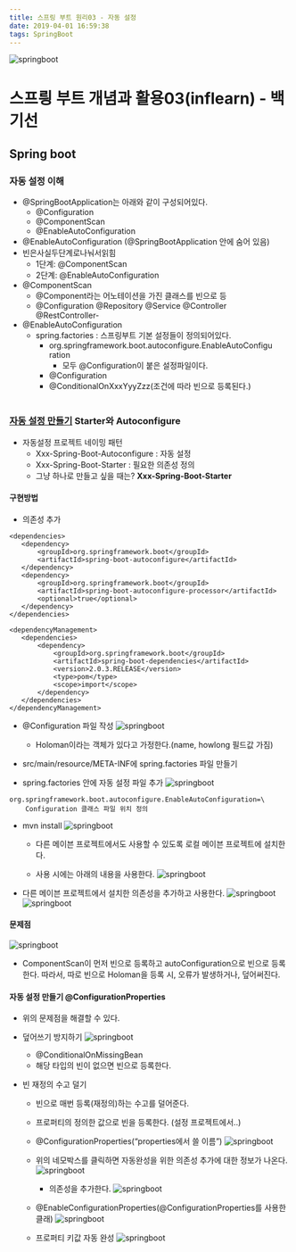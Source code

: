 ```yaml
---
title: 스프링 부트 원리03 - 자동 설정
date: 2019-04-01 16:59:38
tags: SpringBoot
---
```

![springboot](images/springboot_logo.png)
# 스프릥 부트 개념과 활용03(inflearn) - 백기선 
## Spring boot

### 자동 설정 이해
- @SpringBootApplication는 아래와 같이 구성되어있다.
    - @Configuration
    - @ComponentScan
    - @EnableAutoConfiguration
- @EnableAutoConfiguration (@SpringBootApplication 안에 숨어 있음) 
- 빈은사실두단계로나눠서읽힘
    - 1단계: @ComponentScan
    - 2단계: @EnableAutoConfiguration 
- @ComponentScan
    - @Component라는 어노테이션을 가진 클래스를 빈으로 등
    - @Configuration @Repository @Service @Controller @RestController- 
- @EnableAutoConfiguration 
    - spring.factories : 스프링부트 기본 설정들이 정의되어있다.
        - org.springframework.boot.autoconfigure.EnableAutoConfigu ration
            - 모두 @Configuration이 붙은 설정파일이다.
        - @Configuration
        - @ConditionalOnXxxYyyZzz(조건에 따라 빈으로 등록된다.)
<br><br>

### [자동 설정 만들기](https://docs.spring.io/spring-boot/docs/current/reference/htmlsingle/#boot-features-developing-auto-configuration) Starter와 Autoconfigure
- 자동설정 프로젝트 네이밍 패턴
    - Xxx-Spring-Boot-Autoconfigure : 자동 설정
    - Xxx-Spring-Boot-Starter : 필요한 의존성 정의
    - 그냥 하나로 만들고 싶을 때는? **Xxx-Spring-Boot-Starter**
    
#### 구현방법
- 의존성 추가
```
<dependencies>
   <dependency>
       <groupId>org.springframework.boot</groupId>
       <artifactId>spring-boot-autoconfigure</artifactId>
   </dependency>
   <dependency>
       <groupId>org.springframework.boot</groupId>
       <artifactId>spring-boot-autoconfigure-processor</artifactId>
       <optional>true</optional>
   </dependency>
</dependencies>

<dependencyManagement>
   <dependencies>
       <dependency>
           <groupId>org.springframework.boot</groupId>
           <artifactId>spring-boot-dependencies</artifactId>
           <version>2.0.3.RELEASE</version>
           <type>pom</type>
           <scope>import</scope>
       </dependency>
   </dependencies>
</dependencyManagement>
```

- @Configuration 파일 작성
    ![springboot](images/springboot/springboot02-10.png)
    - Holoman이라는 객체가 있다고 가정한다.(name, howlong 필드값 가짐)
    
- src/main/resource/META-INF에 spring.factories 파일 만들기
- spring.factories 안에 자동 설정 파일 추가
![springboot](images/springboot/springboot02-11.png)
```
org.springframework.boot.autoconfigure.EnableAutoConfiguration=\
    Configuration 클래스 파일 위치 정의
```

- mvn install
    ![springboot](images/springboot/springboot02-12.png)
    - 다른 메이븐 프로젝트에서도 사용할 수 있도록 로컬 메이븐 프로젝트에 설치한다.
    
    - 사용 시에는 아래의 내용을 사용한다.
    ![springboot](images/springboot/springboot02-13.png)
    
- 다른 메이븐 프로젝트에서 설치한 의존성을 추가하고 사용한다.
![springboot](images/springboot/springboot02-15.png)![springboot](images/springboot/springboot02-14.png)

#### 문제점
![springboot](images/springboot/springboot02-16.png)
- ComponentScan이 먼저 빈으로 등록하고 autoConfiguration으로 빈으로 등록한다.
따라서, 따로 빈으로 Holoman을 등록 시, 오류가 발생하거나, 덮어써진다.

#### 자동 설정 만들기 @ConfigurationProperties
- 위의 문제점을 해결할 수 있다.
- 덮어쓰기 방지하기
    ![springboot](images/springboot/springboot02-17.png)
    - @ConditionalOnMissingBean
    - 해당 타입의 빈이 없으면 빈으로 등록한다.

- 빈 재정의 수고 덜기
    - 빈으로 매번 등록(재정의)하는 수고를 덜어준다.
    - 프로퍼티의 정의한 값으로 빈을 등록한다. (설정 프로젝트에서..)
    - @ConfigurationProperties(“properties에서 쓸 이름”)
    ![springboot](images/springboot/springboot02-18.png)
    
    - 위의 네모박스를 클릭하면 자동완성을 위한 의존성 추가에 대한 정보가 나온다.
    ![springboot](images/springboot/springboot02-19.png)
        - 의존성을 추가한다.
        ![springboot](images/springboot/springboot02-21.png)
        
    - @EnableConfigurationProperties(@ConfigurationProperties를 사용한 클래)
    ![springboot](images/springboot/springboot02-20.png)
    
    - 프로퍼티 키값 자동 완성
    ![springboot](images/springboot/springboot02-22.png)
    <br>